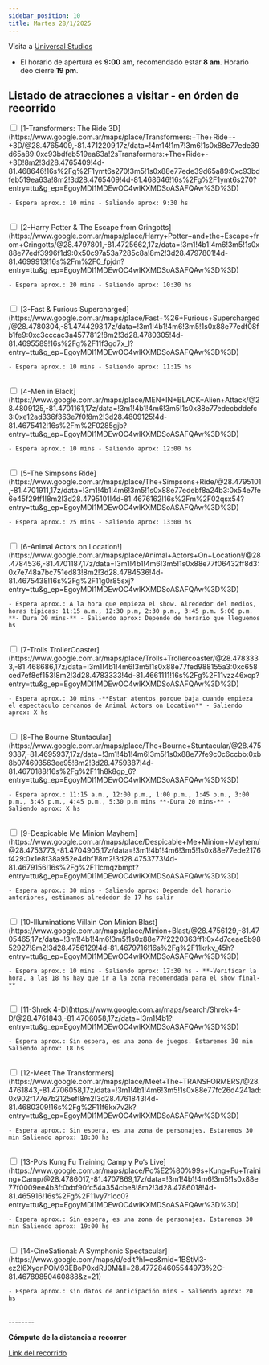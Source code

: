 ```yaml
---
sidebar_position: 10
title: Martes 28/1/2025
---
```


Visita a [Universal Studios](https://www.google.com.ar/maps/place/Universal+Studios+Florida/@28.4793754,-81.4711171,17z/data=!3m1!4b1!4m6!3m5!1s0x88e77ec39415df75:0xf985d8fc7734a5a1!8m2!3d28.4793754!4d-81.4685422!16zL20vMDVxc3lx?entry=ttu&g_ep=EgoyMDI1MDEwMS4wIKXMDSoASAFQAw%3D%3D)

- El horario de apertura es **9:00** am, recomendado estar **8 am**. Horario deo cierre **19 pm**.

## Listado de atracciones a visitar - en órden de recorrido

<input type="checkbox" id="task1" />
<label for="task1">[1-Transformers: The Ride 3D](https://www.google.com.ar/maps/place/Transformers:+The+Ride+-+3D/@28.4765409,-81.4712209,17z/data=!4m14!1m7!3m6!1s0x88e77ede39d65a89:0xc93bdfeb519ea63a!2sTransformers:+The+Ride+-+3D!8m2!3d28.4765409!4d-81.468646!16s%2Fg%2F1ymt6s270!3m5!1s0x88e77ede39d65a89:0xc93bdfeb519ea63a!8m2!3d28.4765409!4d-81.468646!16s%2Fg%2F1ymt6s270?entry=ttu&g_ep=EgoyMDI1MDEwOC4wIKXMDSoASAFQAw%3D%3D) </label>

    - Espera aprox.: 10 mins - Saliendo aprox: 9:30 hs

<br />

<input type="checkbox" id="task2" />
<label for="task2">[2-Harry Potter & The Escape from Gringotts](https://www.google.com.ar/maps/place/Harry+Potter+and+the+Escape+from+Gringotts/@28.4797801,-81.4725662,17z/data=!3m1!4b1!4m6!3m5!1s0x88e77edf3996f1d9:0x50c97a53a7285c8a!8m2!3d28.4797801!4d-81.4699913!16s%2Fm%2F0_fpjdn?entry=ttu&g_ep=EgoyMDI1MDEwOC4wIKXMDSoASAFQAw%3D%3D) </label>

    - Espera aprox.: 20 mins - Saliendo aprox: 10:30 hs

<br />


<input type="checkbox" id="task3" />
<label for="task3">[3-Fast & Furious Supercharged](https://www.google.com.ar/maps/place/Fast+%26+Furious+Supercharged/@28.4780304,-81.4744298,17z/data=!3m1!4b1!4m6!3m5!1s0x88e77edf08fb1fe9:0xc3cccac3a4577812!8m2!3d28.4780305!4d-81.4695589!16s%2Fg%2F11f3gd7x_l?entry=ttu&g_ep=EgoyMDI1MDEwOC4wIKXMDSoASAFQAw%3D%3D) </label>

    - Espera aprox.: 10 mins - Saliendo aprox: 11:15 hs

<br />

<input type="checkbox" id="task4" />
<label for="task4">[4-Men in Black](https://www.google.com.ar/maps/place/MEN+IN+BLACK+Alien+Attack/@28.4809125,-81.4701161,17z/data=!3m1!4b1!4m6!3m5!1s0x88e77edecbddefc3:0xe12ad336f363e7f0!8m2!3d28.4809125!4d-81.4675412!16s%2Fm%2F0285gjb?entry=ttu&g_ep=EgoyMDI1MDEwOC4wIKXMDSoASAFQAw%3D%3D) </label>

    - Espera aprox.: 10 mins - Saliendo aprox: 12:00 hs

<br />

<input type="checkbox" id="task5" />
<label for="task5">[5-The Simpsons Ride](https://www.google.com.ar/maps/place/The+Simpsons+Ride/@28.4795101,-81.4701911,17z/data=!3m1!4b1!4m6!3m5!1s0x88e77edebf8a24b3:0x54e7fe6e45f29ff1!8m2!3d28.4795101!4d-81.4676162!16s%2Fm%2F02qsx54?entry=ttu&g_ep=EgoyMDI1MDEwOC4wIKXMDSoASAFQAw%3D%3D) </label>

    - Espera aprox.: 25 mins - Saliendo aprox: 13:00 hs

<br />


<input type="checkbox" id="task6" />
<label for="task6">[6-Animal Actors on Location!](https://www.google.com.ar/maps/place/Animal+Actors+On+Location!/@28.4784536,-81.4701187,17z/data=!3m1!4b1!4m6!3m5!1s0x88e77f06432ff8d3:0x7e748a7bc751ed83!8m2!3d28.4784536!4d-81.4675438!16s%2Fg%2F11g0r85sxj?entry=ttu&g_ep=EgoyMDI1MDEwOC4wIKXMDSoASAFQAw%3D%3D) </label>

    - Espera aprox.: A la hora que empieza el show. Alrededor del medios, horas típicas: 11:15 a.m., 12:30 p.m, 2:30 p.m., 3:45 p.m. 5:00 p.m. **- Dura 20 mins-** - Saliendo aprox: Depende de horario que lleguemos hs

<br />

<input type="checkbox" id="task7" />
<label for="task7">[7-Trolls TrollerCoaster](https://www.google.com.ar/maps/place/Trolls+Trollercoaster/@28.4783333,-81.468686,17z/data=!3m1!4b1!4m6!3m5!1s0x88e77fed988155a3:0xc658ced7ef8ef153!8m2!3d28.4783333!4d-81.4661111!16s%2Fg%2F11vzz46xcp?entry=ttu&g_ep=EgoyMDI1MDEwOC4wIKXMDSoASAFQAw%3D%3D) </label>

    - Espera aprox.: 30 mins -**Estar atentos porque baja cuando empieza el espectáculo cercanos de Animal Actors on Location** - Saliendo aprox: X hs 

<br />

<input type="checkbox" id="task8" />
<label for="task8">[8-The Bourne Stuntacular](https://www.google.com.ar/maps/place/The+Bourne+Stuntacular/@28.4759387,-81.4695937,17z/data=!3m1!4b1!4m6!3m5!1s0x88e77fe9c0c6ccbb:0xb8b074693563ee95!8m2!3d28.4759387!4d-81.4670188!16s%2Fg%2F11h8k8gp_6?entry=ttu&g_ep=EgoyMDI1MDEwOC4wIKXMDSoASAFQAw%3D%3D) </label>

    - Espera aprox.: 11:15 a.m., 12:00 p.m., 1:00 p.m., 1:45 p.m., 3:00 p.m., 3:45 p.m., 4:45 p.m., 5:30 p.m mins **-Dura 20 mins-** - Saliendo aprox: X hs


<br />

<input type="checkbox" id="task9" />
<label for="task9">[9-Despicable Me Minion Mayhem](https://www.google.com.ar/maps/place/Despicable+Me+Minion+Mayhem/@28.4753773,-81.4704905,17z/data=!3m1!4b1!4m6!3m5!1s0x88e77ede2176f429:0x1e8f38a952e4dbf1!8m2!3d28.4753773!4d-81.4679156!16s%2Fg%2F11cmqzbmpt?entry=ttu&g_ep=EgoyMDI1MDEwOC4wIKXMDSoASAFQAw%3D%3D) </label>

    - Espera aprox.: 30 mins - Saliendo aprox: Depende del horario anteriores, estimamos alrededor de 17 hs salir


<br />


<input type="checkbox" id="task10" />
<label for="task10">[10-Illuminations Villain Con Minion Blast](https://www.google.com.ar/maps/place/Minion+Blast/@28.4756129,-81.4705465,17z/data=!3m1!4b1!4m6!3m5!1s0x88e77f2220363ff1:0x4d7ceae5b9852927!8m2!3d28.4756129!4d-81.4679716!16s%2Fg%2F11krkv_45h?entry=ttu&g_ep=EgoyMDI1MDEwOC4wIKXMDSoASAFQAw%3D%3D) </label>

    - Espera aprox.: 10 mins - Saliendo aprox: 17:30 hs - **-Verificar la hora, a las 18 hs hay que ir a la zona recomendada para el show final-**

<br />

<input type="checkbox" id="task11" />
<label for="task11">[11-Shrek 4-D](https://www.google.com.ar/maps/search/Shrek+4-D/@28.4761843,-81.4706058,17z/data=!3m1!4b1?entry=ttu&g_ep=EgoyMDI1MDEwOC4wIKXMDSoASAFQAw%3D%3D) </label>

    - Espera aprox.: Sin espera, es una zona de juegos. Estaremos 30 min Saliendo aprox: 18 hs


<br />

<input type="checkbox" id="task12" />
<label for="task12">[12-Meet The Transformers](https://www.google.com.ar/maps/place/Meet+The+TRANSFORMERS/@28.4761843,-81.4706058,17z/data=!3m1!4b1!4m6!3m5!1s0x88e77fc26d4241ad:0x902f177e7b2125ef!8m2!3d28.4761843!4d-81.4680309!16s%2Fg%2F11f6kx7v2k?entry=ttu&g_ep=EgoyMDI1MDEwOC4wIKXMDSoASAFQAw%3D%3D) </label>

    - Espera aprox.: Sin espera, es una zona de personajes. Estaremos 30 min Saliendo aprox: 18:30 hs

<br />

<input type="checkbox" id="task13" />
<label for="task13">[13-Po‘s Kung Fu Training Camp y Po‘s Live](https://www.google.com.ar/maps/place/Po%E2%80%99s+Kung+Fu+Training+Camp/@28.4786017,-81.4707869,17z/data=!3m1!4b1!4m6!3m5!1s0x88e77f0009ee4b3f:0xbf90fc54a354cbe8!8m2!3d28.4786018!4d-81.465916!16s%2Fg%2F11vy7r1cc0?entry=ttu&g_ep=EgoyMDI1MDEwOC4wIKXMDSoASAFQAw%3D%3D) </label>

    - Espera aprox.: Sin espera, es una zona de personajes. Estaremos 30 min Saliendo aprox: 19:00 hs

<br />

<input type="checkbox" id="task14" />
<label for="task14">[14-CineSational: A Symphonic Spectacular](https://www.google.com/maps/d/edit?hl=es&mid=1BStM3-ez2I6XyqnPOM93EBoP0xdRJ0M&ll=28.477284605544973%2C-81.46789850460888&z=21) </label>

    - Espera aprox.: sin datos de anticipación mins - Saliendo aprox: 20 hs


<br />
--------
<br />

**Cómputo de la distancia a recorrer**

[Link del recorrido](https://maps.app.goo.gl/bPuVuHiFYZ6ctcVm9)